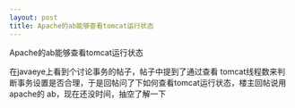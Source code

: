 ```yaml
---
layout: post
title: Apache的ab能够查看tomcat运行状态
---
```

Apache的ab能够查看tomcat运行状态

在javaeye上看到个讨论事务的帖子，帖子中提到了通过查看 tomcat线程数来判断事务设置是否合理，于是回帖问了下如何查看tomcat运行状态，楼主回帖说用 apache的 ab，现在还没时间，抽空了解一下<img src="http://public.blogbus.com/biaoqing/daodao/48/4.gif" border="0" alt="" />
